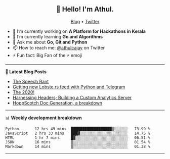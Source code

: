 <h2 align="center">👋 Hello! I'm Athul.</h2>
<p align="center">
  <a href="https://blog.athulcyriac.xyz">Blog</a> •
  <a href="https://twitter.com/athulcajay">Twitter</a>
</p>


- 🔭 I’m currently working on **A Platform for Hackathons in Kerala**
- 🌱 I’m currently learning **Go and Algorithms**
- 💬 Ask me about **Go, Git and Python**
- 📫 How to reach me: [@athulcajay](https://twitter.com/athulcajay) on Twitter
- ⚡ Fun fact: Big Fan of the :zap: emoji

-------

**📝 Latest Blog Posts**

<!-- BLOG-POST-LIST:START -->
- [The Speech Rant](https://blog.athulcyriac.xyz/speech/)
- [Getting new Lobste.rs feed with Python and Telegram](https://blog.athulcyriac.xyz/lobsters_feed/)
- [The 2020!](https://blog.athulcyriac.xyz/2020/)
- [Harnessing Headers; Building a Custom Analytics Server](https://blog.athulcyriac.xyz/analytics_from_scratch/)
- [HoppScotch Doc Generation, a breakdown](https://blog.athulcyriac.xyz/hopp-gen/)
<!-- BLOG-POST-LIST:END -->

-------

📊 **Weekly development breakdown**
<!--START_SECTION:waka-->
```text
Python       12 hrs 49 mins  ██████████████████▒░░░░░░   73.99 % 
JavaScript   2 hrs 33 mins   ███▓░░░░░░░░░░░░░░░░░░░░░   14.75 % 
HTML         1 hr 7 mins     █▓░░░░░░░░░░░░░░░░░░░░░░░   06.51 % 
JSON         16 mins         ▒░░░░░░░░░░░░░░░░░░░░░░░░   01.54 % 
Markdown     14 mins         ▒░░░░░░░░░░░░░░░░░░░░░░░░   01.38 % 
```
<!--END_SECTION:waka-->

-------
